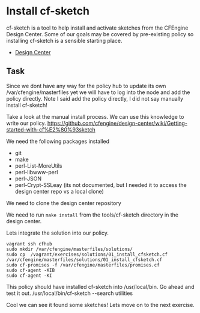 Install cf-sketch
=================
cf-sketch is a tool to help install and activate sketches from the CFEngine Design Center. Some of our goals may be covered by pre-existing policy so installing cf-sketch is a sensible starting place.

* [Design Center](https://github.com/cfengine/design-center "CFEngine Design Center on Github")

Task
----
Since we dont have any way for the policy hub to update its own /var/cfengine/masterfiles yet we will have to log into the node and add the policy directly. Note I said add the policy directly, I did not say manually install cf-sketch!

Take a look at the manual install process. We can use this knowledge to write our policy.
https://github.com/cfengine/design-center/wiki/Getting-started-with-cf%E2%80%93sketch

We need the following packages installed
* git
* make
* perl-List-MoreUtils
* perl-libwww-perl
* perl-JSON
* perl-Crypt-SSLeay (its not documented, but I needed it to access the design center repo vs a local clone)

We need to clone the design center repository

We need to run `make install` from the tools/cf-sketch directory in the design center.

Lets integrate the solution into our policy.

    vagrant ssh cfhub
    sudo mkdir /var/cfengine/masterfiles/solutions/
    sudo cp  /vagrant/exercises/solutions/01_install_cfsketch.cf /var/cfengine/masterfiles/solutions/01_install_cfsketch.cf
    sudo cf-promises -f /var/cfengine/masterfiles/promises.cf
    sudo cf-agent -KIB
    sudo cf-agent -KI

This policy should have installed cf-sketch into /usr/local/bin. Go ahead and test it out.
/usr/local/bin/cf-sketch --search utilities

Cool we can see it found some sketches! Lets move on to the next exercise.
